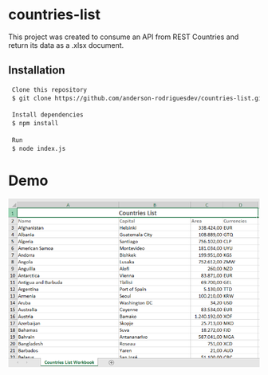 # countries-list
This project was created to consume an API from REST Countries and return its data as a .xlsx document.

## Installation

```bash
 Clone this repository
 $ git clone https://github.com/anderson-rodriguesdev/countries-list.git

 Install dependencies
 $ npm install

 Run
 $ node index.js
```

# Demo
<img src="./demo-countries-list.png">